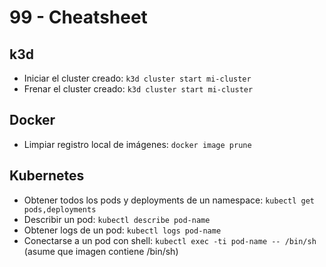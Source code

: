 # 99 - Cheatsheet

## k3d

- Iniciar el cluster creado: `k3d cluster start mi-cluster`
- Frenar el cluster creado: `k3d cluster start mi-cluster`

## Docker

- Limpiar registro local de imágenes: `docker image prune`

## Kubernetes

- Obtener todos los pods y deployments de un namespace: `kubectl get pods,deployments`
- Describir un pod: `kubectl describe pod-name`
- Obtener logs de un pod: `kubectl logs pod-name`
- Conectarse a un pod con shell: `kubectl exec -ti pod-name -- /bin/sh` (asume que imagen contiene /bin/sh)
